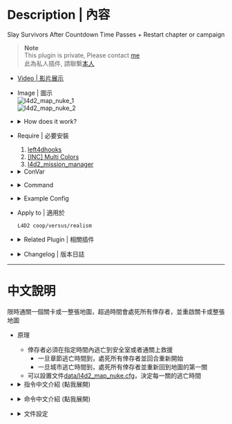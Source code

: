 # Description | 內容
Slay Survivors After Countdown Time Passes + Restart chapter or campaign

> __Note__ <br/>
This plugin is private, Please contact [me](/#私人插件列表-private-plugins-list)<br/>
此為私人插件, 請聯繫[本人](/#私人插件列表-private-plugins-list)<br/>

* [Video | 影片展示](https://youtu.be/WVBMtRZGLHc)

* Image | 圖示
	<br/>![l4d2_map_nuke_1](image/l4d2_map_nuke_1.jpg)
	<br/>![l4d2_map_nuke_2](image/l4d2_map_nuke_2.gif)

* <details><summary>How does it work?</summary>

	* Survivors have to make it to saferoom or rescue vehicle within time limit
		* Once map nuke time out, slay all survivors and restart the chapter
		* Once city escape time out, slay all survivors and restart the whole campaign
	* You can customize time limit for each map in file [data/l4d2_map_nuke.cfg](data/l4d2_map_nuke.cfg)
</details>

* Require | 必要安裝
	1. [left4dhooks](https://forums.alliedmods.net/showthread.php?t=321696)
	2. [[INC] Multi Colors](https://github.com/fbef0102/L4D1_2-Plugins/releases/tag/Multi-Colors)
	3. [l4d2_mission_manager](https://github.com/fbef0102/L4D1_2-Plugins/tree/master/l4d2_mission_manager)

* <details><summary>ConVar</summary>

	* cfg\sourcemod\l4d2_map_nuke.cfg
		```php
		// 0=Plugin off, 1=Plugin on.
		l4d2_map_nuke_enable "1.0"

		// Set time in seconds map will be nuked in no-final level by default (0=off)
		l4d2_map_nuke_time_chapter "600"

		// Set time in seconds map will be nuked in final level by default (0=off)
		l4d2_map_nuke_time_final_chapter "1000"

		// Set time in seconds city escape in the whole campaign by default (0=off)
		l4d2_map_nuke_time_campaign "3000"

		// Chapter Nuke count down hint text to be displayed
		l4d2_map_nuke_announcer_chapter "90.0"

		// City Escape count down hint text to be displayed
		l4d2_map_nuke_announcer_campaign "180.0"

		// Display Nuke Warning Text When Players Leave Saferoom
		l4d2_map_nuke_warning "1"
		```
</details>

* <details><summary>Command</summary>
    
   * **Display count down time left**
		```php
		sm_nuketimeleft
		sm_escapetimeleft
		```
</details>

* <details><summary>Example Config</summary>

	* [data/l4d2_map_nuke.cfg](data/l4d2_map_nuke.cfg)
		```php
		"l4d2_map_nuke" 
		{
			"c1m1_hotel"  // first map
			{
				"chapter_nuke" 		"360"  // <-- Set map nuke time. If not set, use convar l4d2_map_nuke_time_chapter by default
				"campaign_nuke" 	"2400"  // <-- Set city escape time. If not set, use convar l4d2_map_nuke_time_campaign by default
			}
			"c1m2_streets"
			{
				"chapter_nuke" 		"10"   // <-- Set map nuke time. If not set, use convar l4d2_map_nuke_time_chapter by default
			}
			"c1m4_atrium" // final map
			{
				"chapter_nuke" 		"60"  // <-- Set map nuke time. If not set, use convar l4d2_map_nuke_time_final_chapter by default
			}
		}
		```
</details>

* Apply to | 適用於
    ```
    L4D2 coop/versus/realism
    ```

* <details><summary>Related Plugin | 相關插件</summary>

	1. [l4d_restartmap_command](/L4D_插件/Map_%E9%97%9C%E5%8D%A1/l4d_restartmap_command): Admin say !restartmap to restart current map + Force of restartmap after Quantity of rounds (tries) events survivors wipe out
    	> 管理員輸入!restartmap能重新地圖關卡 + 滅團N次後重新地圖
</details>

* <details><summary>Changelog | 版本日誌</summary>

    * v1.0 (2023-8-26)
        * Initial Release
</details>

- - - -
# 中文說明
限時通關一個關卡或一整張地圖，超過時間會處死所有倖存者，並重啟關卡或整張地圖

* 原理
	* 倖存者必須在指定時間內逃亡到安全室或者通關上救援
		* 一旦章節逃亡時間到，處死所有倖存者並回合重新開始
		* 一旦城市逃亡時間到，處死所有倖存者並重新回到地圖的第一關
	* 可以設置文件[data/l4d2_map_nuke.cfg](data/l4d2_map_nuke.cfg)，決定每一關的逃亡時間

* <details><summary>指令中文介紹 (點我展開)</summary>

	* cfg\sourcemod\l4d2_map_nuke.cfg
		```php
		// 0=關閉插件, 1=啟動插件
		l4d2_map_nuke_enable "1.0"

		// 非救援關卡的章節逃亡時間 (0=不設置逃亡時間)
		l4d2_map_nuke_time_chapter "600"

		// 救援關卡的章節逃亡時間 (0=不設置逃亡時間)
		l4d2_map_nuke_time_final_chapter "1000"

		// 整張地圖的城市逃亡時間 (0=不設置逃亡時間)
		l4d2_map_nuke_time_campaign "3000"

		// 章節逃亡剩餘90秒時，開始顯示倒數
		l4d2_map_nuke_announcer_chapter "90.0"

		// 城市逃亡剩餘90秒時，開始顯示倒數
		l4d2_map_nuke_announcer_campaign "180.0"

		// 當倖存者離開安全室時，顯示逃亡剩餘時間
		l4d2_map_nuke_warning "1"
		```
</details>

* <details><summary>命令中文介紹 (點我展開)</summary>
    
   * **查看逃亡剩餘時間**
		```php
		sm_nuketimeleft
		sm_escapetimeleft
		```
</details>

* <details><summary>文件設定</summary>

	* 設定文件[data/l4d2_map_nuke.cfg](data/l4d2_map_nuke.cfg)，決定每一關的逃亡時間
		```php
		"l4d2_map_nuke" 
		{
			"c1m1_hotel"  // C1地圖的第一個關卡
			{
				"chapter_nuke" 		"360"  // <-- 設置章節逃亡時間. 如果沒有寫此行，預設使用指令 l4d2_map_nuke_time_chapter
				"campaign_nuke" 	"2400"  // <-- 設置城市逃亡時間. 如果沒有寫此行，預設使用指令 l4d2_map_nuke_time_campaign
			}
			"c1m2_streets"
			{
				"chapter_nuke" 		"10"   // <-- 設置章節逃亡時間. 如果沒有寫此行，預設使用指令 l4d2_map_nuke_time_chapter
			}
			"c1m4_atrium" // C1地圖的救援關卡
			{
				"chapter_nuke" 		"60"  // <-- 設置章節逃亡時間. 如果沒有寫此行，預設使用指令 l4d2_map_nuke_time_final_chapter
			}
		}
		```
</details>